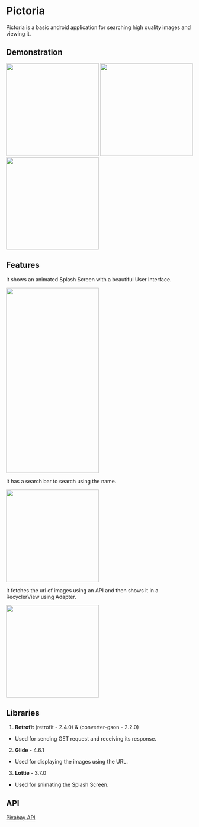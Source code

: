 # Pictoria
Pictoria is a basic android application for searching high quality images and viewing it.

## Demonstration

<img src="readme_assets/1.gif" width="250"/> <img src="/readme_assets/2.gif" width="250"/> <img src="/readme_assets/3.gif" width="250"/>

## Features

It shows an animated Splash Screen with a beautiful User Interface.

<img src="/readme_assets/splashscreen.png" width="250" height="500">

It has a search bar to search using the name.

<img src="/readme_assets/search.png" width="250">

It fetches the url of images using an API and then shows it in a RecyclerView using Adapter.

<img src="/readme_assets/view.png" width="250">

## Libraries

1. **Retrofit**  (retrofit - 2.4.0) & (converter-gson - 2.2.0)
- Used for sending GET request and receiving its response.

2. **Glide** - 4.6.1
- Used for displaying the images using the URL.

3. **Lottie** - 3.7.0
- Used for snimating the Splash Screen.

## API

[Pixabay API](https://pixabay.com/service/about/api/)
